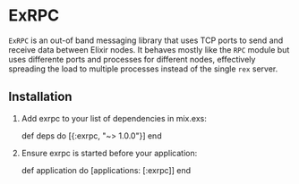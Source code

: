# ExRPC

`ExRPC` is an out-of band messaging library that uses TCP ports to
send and receive data between Elixir nodes. It behaves mostly like the
`RPC` module but uses differente ports and processes for different nodes,
effectively spreading the load to multiple processes instead of the single
`rex` server.

## Installation

  1. Add exrpc to your list of dependencies in mix.exs:

        def deps do
          [{:exrpc, "~> 1.0.0"}]
        end

  2. Ensure exrpc is started before your application:

        def application do
          [applications: [:exrpc]]
        end
